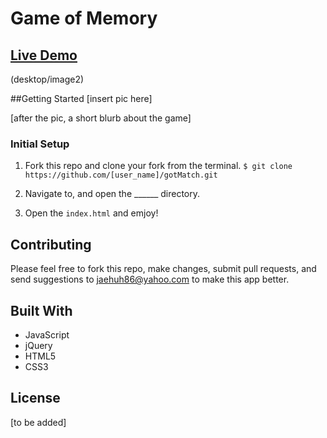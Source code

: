 # Game of Memory

## [Live Demo](http://www.jaehuh.network/)
(desktop/image2)

##Getting Started
[insert pic here]

[after the pic, a short blurb about the game]
### Initial Setup

1. Fork this repo and clone your fork from the terminal.
```$ git clone https://github.com/[user_name]/gotMatch.git```

2. Navigate to, and open the ______ directory.
3. Open the `index.html` and emjoy!

## Contributing

Please feel free to fork this repo, make changes, submit pull requests, and send suggestions to jaehuh86@yahoo.com to make this app better.

## Built With

* JavaScript
* jQuery
* HTML5
* CSS3

## License
[to be added]
